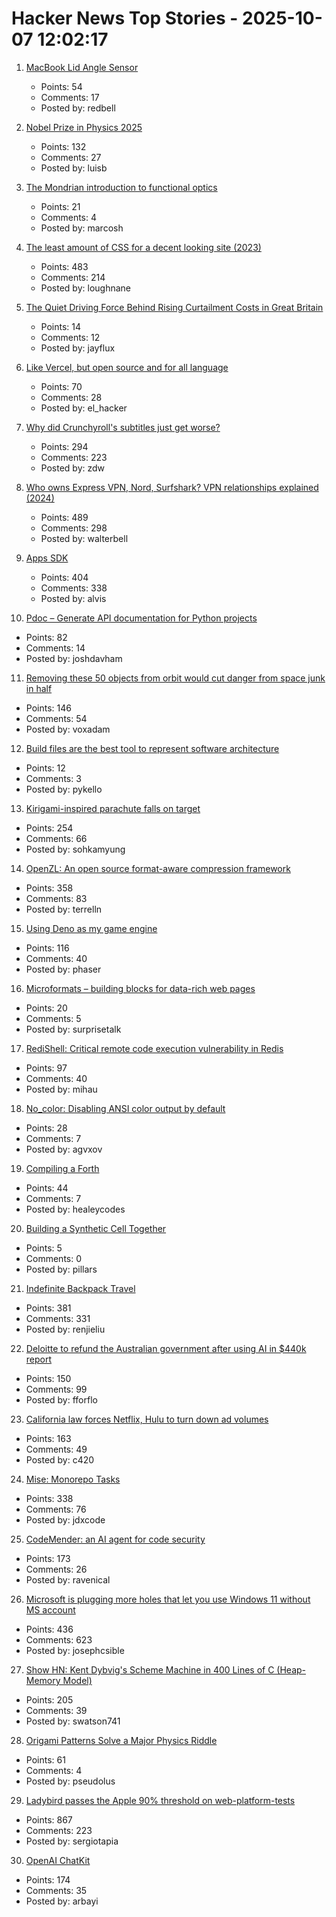 # Hacker News Top Stories - 2025-10-07 12:02:17

1. [MacBook Lid Angle Sensor](https://github.com/samhenrigold/LidAngleSensor)
   - Points: 54
   - Comments: 17
   - Posted by: redbell

2. [Nobel Prize in Physics 2025](https://www.nobelprize.org/prizes/physics/2025/popular-information/)
   - Points: 132
   - Comments: 27
   - Posted by: luisb

3. [The Mondrian introduction to functional optics](http://marcosh.github.io/post/2025/10/07/the-mondrian-introduction-to-functional-optics.html)
   - Points: 21
   - Comments: 4
   - Posted by: marcosh

4. [The least amount of CSS for a decent looking site (2023)](https://thecascade.dev/article/least-amount-of-css/)
   - Points: 483
   - Comments: 214
   - Posted by: loughnane

5. [The Quiet Driving Force Behind Rising Curtailment Costs in Great Britain](https://ukerc.ac.uk/news/transmission-network-unavailability-the-quiet-driving-force-behind-rising-curtailment-costs-in-great-britain/)
   - Points: 14
   - Comments: 12
   - Posted by: jayflux

6. [Like Vercel, but open source and for all language](https://github.com/hunvreus/devpush)
   - Points: 70
   - Comments: 28
   - Posted by: el_hacker

7. [Why did Crunchyroll's subtitles just get worse?](https://animebythenumbers.substack.com/p/worse-crunchyroll-subtitles)
   - Points: 294
   - Comments: 223
   - Posted by: zdw

8. [Who owns Express VPN, Nord, Surfshark? VPN relationships explained (2024)](https://windscribe.com/blog/the-vpn-relationship-map/)
   - Points: 489
   - Comments: 298
   - Posted by: walterbell

9. [Apps SDK](https://developers.openai.com/apps-sdk/)
   - Points: 404
   - Comments: 338
   - Posted by: alvis

10. [Pdoc – Generate API documentation for Python projects](https://pdoc.dev/)
   - Points: 82
   - Comments: 14
   - Posted by: joshdavham

11. [Removing these 50 objects from orbit would cut danger from space junk in half](https://arstechnica.com/space/2025/10/everyone-but-china-has-pretty-much-stopped-littering-in-low-earth-orbit/)
   - Points: 146
   - Comments: 54
   - Posted by: voxadam

12. [Build files are the best tool to represent software architecture](https://blogsystem5.substack.com/p/you-are-holding-build-files-wrong)
   - Points: 12
   - Comments: 3
   - Posted by: pykello

13. [Kirigami-inspired parachute falls on target](https://physicsworld.com/a/kirigami-inspired-parachute-falls-on-target/)
   - Points: 254
   - Comments: 66
   - Posted by: sohkamyung

14. [OpenZL: An open source format-aware compression framework](https://engineering.fb.com/2025/10/06/developer-tools/openzl-open-source-format-aware-compression-framework/)
   - Points: 358
   - Comments: 83
   - Posted by: terrelln

15. [Using Deno as my game engine](https://explodi.tubatuba.net/2025/09/26/using-deno-as-my-game-engine)
   - Points: 116
   - Comments: 40
   - Posted by: phaser

16. [Microformats – building blocks for data-rich web pages](https://microformats.org)
   - Points: 20
   - Comments: 5
   - Posted by: surprisetalk

17. [RediShell: Critical remote code execution vulnerability in Redis](https://www.wiz.io/blog/wiz-research-redis-rce-cve-2025-49844)
   - Points: 97
   - Comments: 40
   - Posted by: mihau

18. [No_color: Disabling ANSI color output by default](https://no-color.org/)
   - Points: 28
   - Comments: 7
   - Posted by: agvxov

19. [Compiling a Forth](https://healeycodes.com/compiling-a-forth)
   - Points: 44
   - Comments: 7
   - Posted by: healeycodes

20. [Building a Synthetic Cell Together](https://www.nature.com/articles/s41467-025-62778-8)
   - Points: 5
   - Comments: 0
   - Posted by: pillars

21. [Indefinite Backpack Travel](https://jeremymaluf.com/onebag/)
   - Points: 381
   - Comments: 331
   - Posted by: renjieliu

22. [Deloitte to refund the Australian government after using AI in $440k report](https://www.theguardian.com/australia-news/2025/oct/06/deloitte-to-pay-money-back-to-albanese-government-after-using-ai-in-440000-report)
   - Points: 150
   - Comments: 99
   - Posted by: fforflo

23. [California law forces Netflix, Hulu to turn down ad volumes](https://www.politico.com/news/2025/10/06/dial-it-down-california-forces-netflix-hulu-to-lower-ad-volume-00595663)
   - Points: 163
   - Comments: 49
   - Posted by: c420

24. [Mise: Monorepo Tasks](https://github.com/jdx/mise/discussions/6564)
   - Points: 338
   - Comments: 76
   - Posted by: jdxcode

25. [CodeMender: an AI agent for code security](https://deepmind.google/discover/blog/introducing-codemender-an-ai-agent-for-code-security/)
   - Points: 173
   - Comments: 26
   - Posted by: ravenical

26. [Microsoft is plugging more holes that let you use Windows 11 without MS account](https://www.theverge.com/news/793579/microsoft-windows-11-local-account-bypass-workaround-changes)
   - Points: 436
   - Comments: 623
   - Posted by: josephcsible

27. [Show HN: Kent Dybvig's Scheme Machine in 400 Lines of C (Heap-Memory Model)](https://gist.github.com/swatson555/8cc36d8d022d7e5cc44a5edb2c4f7d0b)
   - Points: 205
   - Comments: 39
   - Posted by: swatson741

28. [Origami Patterns Solve a Major Physics Riddle](https://www.quantamagazine.org/origami-patterns-solve-a-major-physics-riddle-20251006/)
   - Points: 61
   - Comments: 4
   - Posted by: pseudolus

29. [Ladybird passes the Apple 90% threshold on web-platform-tests](https://twitter.com/awesomekling/status/1974781722953953601)
   - Points: 867
   - Comments: 223
   - Posted by: sergiotapia

30. [OpenAI ChatKit](https://github.com/openai/chatkit-js)
   - Points: 174
   - Comments: 35
   - Posted by: arbayi

